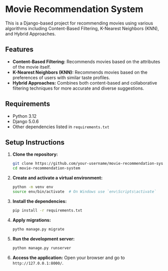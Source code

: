 # Movie Recommendation System

This is a Django-based project for recommending movies using various algorithms including Content-Based Filtering, K-Nearest Neighbors (KNN), and Hybrid Approaches.

## Features

- **Content-Based Filtering:** Recommends movies based on the attributes of the movie itself.
- **K-Nearest Neighbors (KNN):** Recommends movies based on the preferences of users with similar taste profiles.
- **Hybrid Approaches:** Combines both content-based and collaborative filtering techniques for more accurate and diverse suggestions.

## Requirements

- Python  3.12
- Django 5.0.6
- Other dependencies listed in `requirements.txt`

## Setup Instructions

1. **Clone the repository:**
    ```sh
    git clone https://github.com/your-username/movie-recommendation-system.git
    cd movie-recommendation-system
    ```

2. **Create and activate a virtual environment:**
    ```sh
    python -m venv env
    source env/bin/activate  # On Windows use `env\Scripts\activate`
    ```

3. **Install the dependencies:**
    ```sh
    pip install -r requirements.txt
    ```

4. **Apply migrations:**
    ```sh
    pytho manage.py migrate
    ```

5. **Run the development server:**
    ```sh
    python manage.py runserver
    ```

6. **Access the application:**
    Open your browser and go to `http://127.0.0.1:8000/`.

